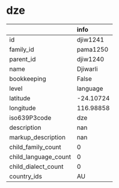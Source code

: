 # dze
|                      | info      |
|:---------------------|:----------|
| id                   | djiw1241  |
| family_id            | pama1250  |
| parent_id            | djiw1240  |
| name                 | Djiwarli  |
| bookkeeping          | False     |
| level                | language  |
| latitude             | -24.10724 |
| longitude            | 116.98858 |
| iso639P3code         | dze       |
| description          | nan       |
| markup_description   | nan       |
| child_family_count   | 0         |
| child_language_count | 0         |
| child_dialect_count  | 0         |
| country_ids          | AU        |
